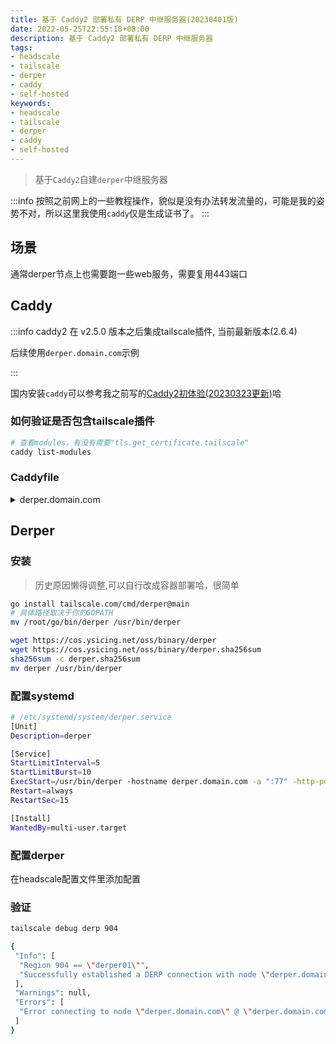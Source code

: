 ```yaml
---
title: 基于 Caddy2 部署私有 DERP 中继服务器(20230401版)
date: 2022-05-25T22:55:18+08:00
description: 基于 Caddy2 部署私有 DERP 中继服务器
tags:
- headscale
- tailscale
- derper
- caddy
- self-hosted
keywords:
- headscale
- tailscale
- derper
- caddy
- self-hosted
---
```






> 基于`Caddy2`自建`derper`中继服务器

<!-- truncate -->

:::info
按照之前网上的一些教程操作，貌似是没有办法转发流量的，可能是我的姿势不对，所以这里我使用`caddy`仅是生成证书了。
:::

## 场景

通常derper节点上也需要跑一些web服务，需要复用443端口

## Caddy

:::info
caddy2 在 v2.5.0 版本之后集成tailscale插件, 当前最新版本(2.6.4)

后续使用`derper.domain.com`示例

:::

国内安装`caddy`可以参考我之前写的[Caddy2初体验(20230323更新)](/posts/caddy2)哈

### 如何验证是否包含tailscale插件

```bash title="查看modules"
# 查看modules，有没有需要"tls.get_certificate.tailscale"
caddy list-modules
```

### Caddyfile

<details>
<summary>derper.domain.com</summary>

```bash title="derper.caddy"
# Caddyfile
derper.domain.com {
        tls {
                get_certificate tailscale
        }
        respond "derper ok"
}
```
</details>

## Derper

### 安装

<Tabs>
  <TabItem value="docker" label="docker">

  > 历史原因懒得调整,可以自行改成容器部署哈，很简单

  </TabItem>
  <TabItem value="go" label="go(推荐)">

```bash title="源码安装"
go install tailscale.com/cmd/derper@main
# 具体路径取决于你的GOPATH
mv /root/go/bin/derper /usr/bin/derper
```

  </TabItem>

<TabItem value="二进制" label="二进制">

```bash title="我编译好的二进制文件"
wget https://cos.ysicing.net/oss/binary/derper
wget https://cos.ysicing.net/oss/binary/derper.sha256sum
sha256sum -c derper.sha256sum
mv derper /usr/bin/derper
```

</TabItem>
</Tabs>

### 配置systemd

```bash
# /etc/systemd/system/derper.service
[Unit]
Description=derper

[Service]
StartLimitInterval=5
StartLimitBurst=10
ExecStart=/usr/bin/derper -hostname derper.domain.com -a ":77" -http-port -1 -verify-clients -certdir /var/lib/caddy/.local/share/caddy/certificates/acme-v02.api.letsencrypt.org-directory/derper.domain.com  -certmode manual
Restart=always
RestartSec=15

[Install]
WantedBy=multi-user.target
```

### 配置derper

在headscale配置文件里添加配置

### 验证

```bash
tailscale debug derp 904

{
 "Info": [
  "Region 904 == \"derper01\"",
  "Successfully established a DERP connection with node \"derper.domain.com\""
 ],
 "Warnings": null,
 "Errors": [
  "Error connecting to node \"derper.domain.com\" @ \"derper.domain.com:77\" over IPv6: dial tcp6: lookup derper.domain.com on 183.60.83.19:53: no such host"
 ]
}
```
